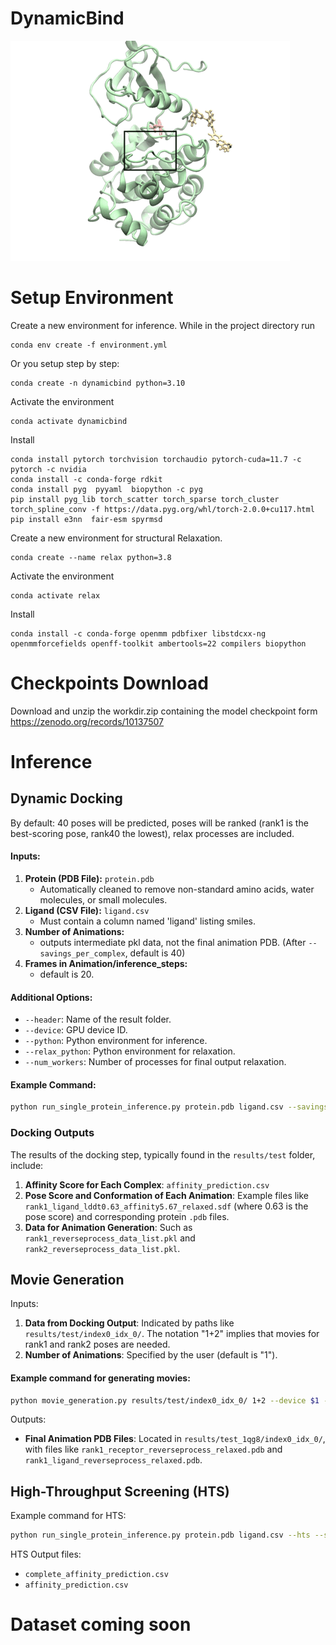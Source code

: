 # DynamicBind
![](movie_reduced_fuzzed_v2.gif)
# Setup Environment

Create a new environment for inference. While in the project directory run 

    conda env create -f environment.yml

Or you setup step by step:

    conda create -n dynamicbind python=3.10

Activate the environment

    conda activate dynamicbind

Install
    
    conda install pytorch torchvision torchaudio pytorch-cuda=11.7 -c pytorch -c nvidia
    conda install -c conda-forge rdkit
    conda install pyg  pyyaml  biopython -c pyg
    pip install pyg_lib torch_scatter torch_sparse torch_cluster torch_spline_conv -f https://data.pyg.org/whl/torch-2.0.0+cu117.html
    pip install e3nn  fair-esm spyrmsd

Create a new environment for structural Relaxation.

    conda create --name relax python=3.8

Activate the environment

    conda activate relax

Install

    conda install -c conda-forge openmm pdbfixer libstdcxx-ng openmmforcefields openff-toolkit ambertools=22 compilers biopython

# Checkpoints Download
Download and unzip the workdir.zip containing the model checkpoint form https://zenodo.org/records/10137507
# Inference

## Dynamic Docking
By default: 40 poses will be predicted, poses will be ranked (rank1 is the best-scoring pose, rank40 the lowest), relax processes are included.

#### Inputs:
1. **Protein (PDB File):** `protein.pdb` 
   - Automatically cleaned to remove non-standard amino acids, water molecules, or small molecules.
2. **Ligand (CSV File):** `ligand.csv` 
   - Must contain a column named 'ligand' listing smiles.
3. **Number of Animations:** 
   - outputs intermediate pkl data, not the final animation PDB. (After `--savings_per_complex`, default is 40)
4. **Frames in Animation/inference_steps:** 
   - default is 20.

#### Additional Options:
- `--header`: Name of the result folder.
- `--device`: GPU device ID.
- `--python`: Python environment for inference.
- `--relax_python`: Python environment for relaxation.
- `--num_workers`: Number of processes for final output relaxation.

#### Example Command:
```bash
python run_single_protein_inference.py protein.pdb ligand.csv --savings_per_complex 40 --inference_steps 20 --header test --device $1 --python /gxr/luwei/anaconda3/envs/dynamicbind/bin/python --relax_python /gxr/luwei/anaconda3/envs/relax/bin/python
```


### Docking Outputs
The results of the docking step, typically found in the `results/test` folder, include:

1. **Affinity Score for Each Complex**: `affinity_prediction.csv`
2. **Pose Score and Conformation of Each Animation**: Example files like `rank1_ligand_lddt0.63_affinity5.67_relaxed.sdf` (where 0.63 is the pose score) and corresponding protein `.pdb` files.
3. **Data for Animation Generation**: Such as `rank1_reverseprocess_data_list.pkl` and `rank2_reverseprocess_data_list.pkl`.

## Movie Generation
Inputs:
1. **Data from Docking Output**: Indicated by paths like `results/test/index0_idx_0/`. The notation "1+2" implies that movies for rank1 and rank2 poses are needed.
2. **Number of Animations**: Specified by the user (default is "1").

#### Example command for generating movies:
```bash
python movie_generation.py results/test/index0_idx_0/ 1+2 --device $1 --python /path/to/dynamicbind/python --relax_python /path/to/relax/python
```

Outputs:
- **Final Animation PDB Files**: Located in `results/test_1qg8/index0_idx_0/`, with files like `rank1_receptor_reverseprocess_relaxed.pdb` and `rank1_ligand_reverseprocess_relaxed.pdb`.

## High-Throughput Screening (HTS)
Example command for HTS:
```bash
python run_single_protein_inference.py protein.pdb ligand.csv --hts --savings_per_complex 3 --inference_steps 20 --header test --device $1 --python /path/to/dynamicbind/python --relax_python /path/to/relax/python
```

HTS Output files:
- `complete_affinity_prediction.csv`
- `affinity_prediction.csv`

# Dataset coming soon
